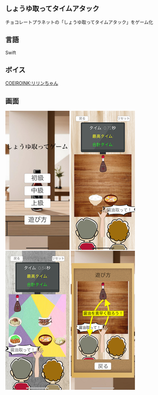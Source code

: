 ## しょうゆ取ってタイムアタック
チョコレートプラネットの「しょうゆ取ってタイムアタック」をゲーム化  

## 言語
Swift

## ボイス
[COEIROINK:リリンちゃん](https://coeiroink.com/character/audio-character/ririn-h)

## 画面
![タイトル画面](title_image.png)
![ゲーム画面](game_image_level1.PNG)
![ゲーム画面](game_image_level3.PNG)
![使い方](howtoplay_image.PNG)
